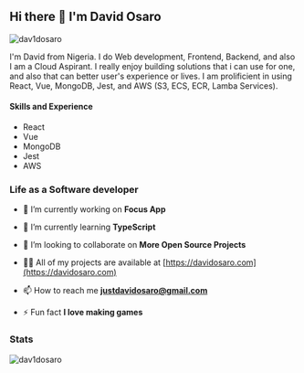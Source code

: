 ## Hi there 👋 I'm David Osaro
<p align="left"> <img src="https://komarev.com/ghpvc/?username=dav1dosaro&label=Profile%20views&color=0e75b6&style=flat" alt="dav1dosaro" /> </p>

I'm David from Nigeria. I do Web development, Frontend, Backend, and also I am a Cloud Aspirant. 
I really enjoy building solutions that i can use for one, and also that can better user's experience or lives. I am prolificient in using React, Vue, MongoDB, Jest, and AWS (S3, ECS, ECR, Lamba Services).

#### Skills and Experience
* React
* Vue
* MongoDB
* Jest
* AWS

### Life as a Software developer

- 🔭 I’m currently working on **Focus App**

- 🌱 I’m currently learning **TypeScript**

- 👯 I’m looking to collaborate on **More Open Source Projects**

- 👨‍💻 All of my projects are available at [https://davidosaro.com](https://davidosaro.com)

- 📫 How to reach me **justdavidosaro@gmail.com**

- ⚡ Fun fact **I love making games**

### Stats
<p><img align="left" src="https://github-readme-stats.vercel.app/api/top-langs?username=dav1dosaro&show_icons=true&locale=en&layout=compact" alt="dav1dosaro" /></p>

